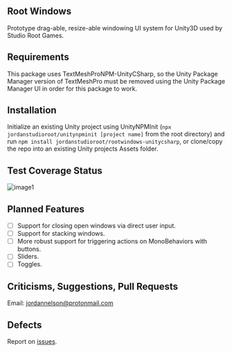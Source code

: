 ## Root Windows

Prototype drag-able, resize-able windowing UI system for Unity3D used by Studio Root Games. 

## Requirements

This package uses TextMeshProNPM-UnityCSharp, so the Unity Package Manager version of TextMeshPro must be removed using the Unity Package Manager UI in order for this package to work.

## Installation

Initialize an existing Unity project using UnityNPMInit (`npx jordanstudioroot/unitynpminit [project name]` from the root directory) and run `npm install jordanstudioroot/rootwindows-unitycsharp`, or clone/copy the repo into an existing Unity projects Assets folder.

## Test Coverage Status
![image1](https://www.dropbox.com/s/c0sc956uchhm3bg/rootgen1.png?raw=1)


## Planned Features
- [ ] Support for closing open windows via direct user input.
- [ ] Support for stacking windows.
- [ ] More robust support for triggering actions on MonoBehaviors with buttons.
- [ ] Sliders.
- [ ] Toggles.

## Criticisms, Suggestions, Pull Requests

Email: [jordannelson@protonmail.com](mailto:jordannelson@protonmail.com)

## 

## Defects

Report on [issues](https://github.com/jordanstudioroot/PROJECT_NAME/issues).
